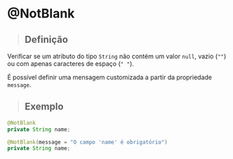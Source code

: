  # @NotBlank

> ## **Definição**

Verificar se um atributo do tipo `String` não contém um valor `null`, vazio (`""`) ou com apenas caracteres de espaço (`" "`).

É possível definir uma mensagem customizada a partir da propriedade `message`.

> ## **Exemplo**

```java
@NotBlank
private String name;
```

```java
@NotBlank(message = "O campo 'name' é obrigatório")
private String name;
```
